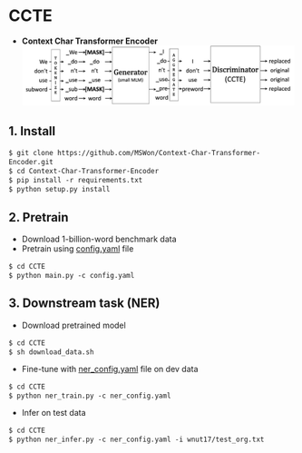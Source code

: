 # CCTE
- **Context Char Transformer Encoder**
![alt text](https://github.com/MSWon/Context-Char-Transformer-Encoder/blob/master/images/CCTE.png "Model")


## 1. Install

```
$ git clone https://github.com/MSWon/Context-Char-Transformer-Encoder.git
$ cd Context-Char-Transformer-Encoder
$ pip install -r requirements.txt
$ python setup.py install
```

## 2. Pretrain

- Download 1-billion-word benchmark data
- Pretrain using [config.yaml](https://github.com/MSWon/Context-Char-Transformer-Encoder/blob/master/CCTE/config.yaml) file

```
$ cd CCTE
$ python main.py -c config.yaml
```

## 3. Downstream task (NER)

- Download pretrained model

```
$ cd CCTE
$ sh download_data.sh
```

- Fine-tune with [ner_config.yaml](https://github.com/MSWon/Context-Char-Transformer-Encoder/blob/master/CCTE/ner_config.yaml) file on dev data

```
$ cd CCTE
$ python ner_train.py -c ner_config.yaml
```

- Infer on test data

```
$ cd CCTE
$ python ner_infer.py -c ner_config.yaml -i wnut17/test_org.txt
```
